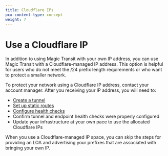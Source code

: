 ```yaml
---
title: Cloudflare IPs
pcx-content-type: concept
weight: 7
---
```


# Use a Cloudflare IP

In addition to using Magic Transit with your own IP address, you can use Magic Transit with a Cloudflare-managed IP address. This option is helpful for users who do not meet the /24 prefix length requirements or who want to protect a smaller network.

To protect your network using a Cloudflare IP address, contact your account manager. After you receiving your IP address, you will need to:

- [Create a tunnel](/magic-transit/how-to/configure-tunnels)
- [Set up static routes](/magic-transit/how-to/configure-static-routes)
- [Configure health checks](/magic-transit/how-to/run-endpoint-health-checks)
- Confirm tunnel and endpoint health checks were properly configured
- Update your infrastructure at your own pace to use the allocated Cloudflare IPs

When you use a Cloudflare-managed IP space, you can skip the steps for providing an LOA and advertising your prefixes that are associated with bringing your own IP.